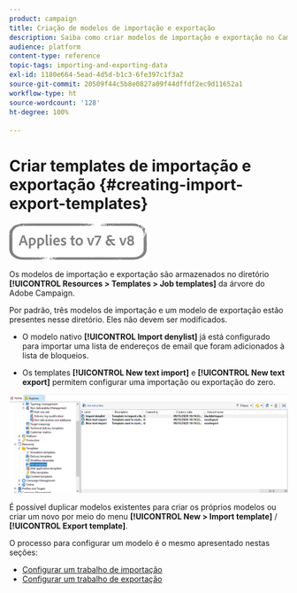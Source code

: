 ```yaml
---
product: campaign
title: Criação de modelos de importação e exportação
description: Saiba como criar modelos de importação e exportação no Campaign Classic.
audience: platform
content-type: reference
topic-tags: importing-and-exporting-data
exl-id: 1180e664-5ead-4d5d-b1c3-6fe397c1f3a2
source-git-commit: 20509f44c5b8e0827a09f44dffdf2ec9d11652a1
workflow-type: ht
source-wordcount: '128'
ht-degree: 100%

---
```


# Criar templates de importação e exportação {#creating-import-export-templates}

![](../../assets/common.svg)

Os modelos de importação e exportação são armazenados no diretório **[!UICONTROL Resources > Templates > Job templates]** da árvore do Adobe Campaign.

Por padrão, três modelos de importação e um modelo de exportação estão presentes nesse diretório. Eles não devem ser modificados.

* O modelo nativo **[!UICONTROL Import denylist]** já está configurado para importar uma lista de endereços de email que foram adicionados à lista de bloqueios.

* Os templates **[!UICONTROL New text import]** e **[!UICONTROL New text export]** permitem configurar uma importação ou exportação do zero.

![](assets/s_ncs_user_export_wizard_template_create.png)

É possível duplicar modelos existentes para criar os próprios modelos ou criar um novo por meio do menu **[!UICONTROL New > Import template]** / **[!UICONTROL Export template]**.

O processo para configurar um modelo é o mesmo apresentado nestas seções:

* [Configurar um trabalho de importação](../../platform/using/executing-import-jobs.md)
* [Configurar um trabalho de exportação](../../platform/using/executing-export-jobs.md)
